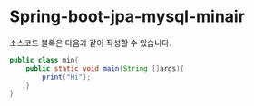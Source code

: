# Spring-boot-jpa-mysql-minair
 
 소스코드 불록은 다음과 같이 작성할 수 있습니다.
 
 ```java
 public class min{
     public static void main(String []args){
         print("Hi");
     }
 }
 ```
